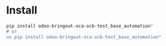# Install

```bash
pip install odoo-bringout-oca-ocb-test_base_automation"
# or
uv pip install odoo-bringout-oca-ocb-test_base_automation"
```
